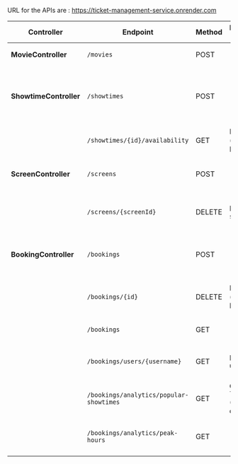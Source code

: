 URL for the APIs are : https://ticket-management-service.onrender.com


| Controller             | Endpoint                                | Method | Path/Query Params                    | Request Body                                                                                                 | Response                                       |
|------------------------|-----------------------------------------|--------|--------------------------------------|--------------------------------------------------------------------------------------------------------------|------------------------------------------------|
| **MovieController**    | `/movies`                               | POST   | -                                    | `{ "name": "Avengers", "duration": 180 }`                                                                    | Created `Movie` object                         |
| **ShowtimeController** | `/showtimes`                            | POST   | -                                    | `{ "movie": { "id": 1 }, "screen": { "id": 1 }, "startTime": "2025-08-15T10:30:00", "availableSeats": 120 }` | Created `Showtime` object                      |
|                        | `/showtimes/{id}/availability`          | GET    | Path: `id` (showtime ID)             | -                                                                                                            | Integer (available seats)                      |
| **ScreenController**   | `/screens`                              | POST   | -                                    | `{ "name": "Audi 1", "seatingCapacity": 120, "price": 200 }`                                                 | Created `Screen` object                        |
|                        | `/screens/{screenId}`                   | DELETE | Path: `screenId`                     | -                                                                                                            | String message confirming deletion             |
| **BookingController**  | `/bookings`                             | POST   | -                                    | `{ "showtimeId": 1, "userName": "John", "seatCount": 2 }`                                                    | String message (booking confirmation or error) |
|                        | `/bookings/{id}`                        | DELETE | Path: `id` (booking ID)              | -                                                                                                            | String message (cancellation confirmation)     |
|                        | `/bookings`                             | GET    | -                                    | -                                                                                                            | List of all `Reservation` objects              |
|                        | `/bookings/users/{username}`            | GET    | Path: `username`                     | -                                                                                                            | List of `Reservation` objects for user         |
|                        | `/bookings/analytics/popular-showtimes` | GET    | Query: `limit` (optional, default=5) | -                                                                                                            | List of top showtimes with booking count       |
|                        | `/bookings/analytics/peak-hours`        | GET    | -                                    | -                                                                                                            | List of hours with booking count (descending)  |
